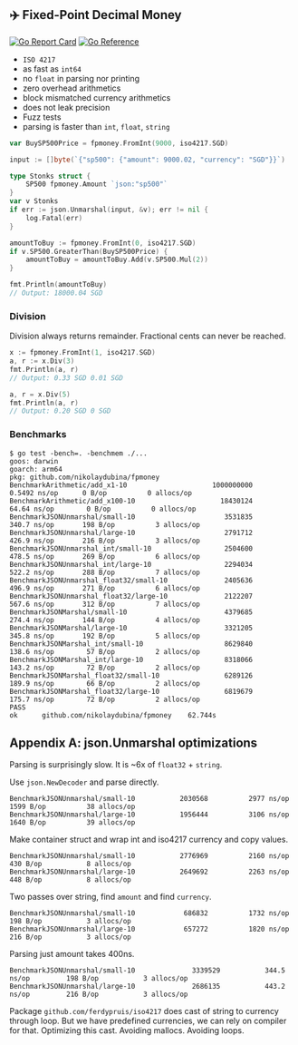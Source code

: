 ## ✈️ Fixed-Point Decimal Money

[![Go Report Card](https://goreportcard.com/badge/github.com/nikolaydubina/fpmoney)](https://goreportcard.com/report/github.com/nikolaydubina/fpmoney)
[![Go Reference](https://pkg.go.dev/badge/github.com/nikolaydubina/fpmoney.svg)](https://pkg.go.dev/github.com/nikolaydubina/fpmoney)

* `ISO 4217`
* as fast as `int64`
* no `float` in parsing nor printing
* zero overhead arithmetics
* block mismatched currency arithmetics
* does not leak precision
* Fuzz tests
* parsing is faster than `int`, `float`, `string`

```go
var BuySP500Price = fpmoney.FromInt(9000, iso4217.SGD)

input := []byte(`{"sp500": {"amount": 9000.02, "currency": "SGD"}}`)

type Stonks struct {
    SP500 fpmoney.Amount `json:"sp500"`
}
var v Stonks
if err := json.Unmarshal(input, &v); err != nil {
    log.Fatal(err)
}

amountToBuy := fpmoney.FromInt(0, iso4217.SGD)
if v.SP500.GreaterThan(BuySP500Price) {
    amountToBuy = amountToBuy.Add(v.SP500.Mul(2))
}

fmt.Println(amountToBuy)
// Output: 18000.04 SGD
```

### Division

Division always returns remainder.
Fractional cents can never be reached.

```go
x := fpmoney.FromInt(1, iso4217.SGD)
a, r := x.Div(3)
fmt.Println(a, r)
// Output: 0.33 SGD 0.01 SGD

a, r = x.Div(5)
fmt.Println(a, r)
// Output: 0.20 SGD 0 SGD
```

### Benchmarks

```
$ go test -bench=. -benchmem ./...
goos: darwin
goarch: arm64
pkg: github.com/nikolaydubina/fpmoney
BenchmarkArithmetic/add_x1-10        	          1000000000	         0.5492 ns/op	   0 B/op	       0 allocs/op
BenchmarkArithmetic/add_x100-10      	            18430124	        64.64 ns/op	       0 B/op	       0 allocs/op
BenchmarkJSONUnmarshal/small-10      	             3531835	       340.7 ns/op	     198 B/op	       3 allocs/op
BenchmarkJSONUnmarshal/large-10      	             2791712	       426.9 ns/op	     216 B/op	       3 allocs/op
BenchmarkJSONUnmarshal_int/small-10  	             2504600	       478.5 ns/op	     269 B/op	       6 allocs/op
BenchmarkJSONUnmarshal_int/large-10  	             2294034	       522.2 ns/op	     288 B/op	       7 allocs/op
BenchmarkJSONUnmarshal_float32/small-10         	 2405636	       496.9 ns/op	     271 B/op	       6 allocs/op
BenchmarkJSONUnmarshal_float32/large-10         	 2122207	       567.6 ns/op	     312 B/op	       7 allocs/op
BenchmarkJSONMarshal/small-10                   	 4379685	       274.4 ns/op	     144 B/op	       4 allocs/op
BenchmarkJSONMarshal/large-10                   	 3321205	       345.8 ns/op	     192 B/op	       5 allocs/op
BenchmarkJSONMarshal_int/small-10               	 8629840	       138.6 ns/op	      57 B/op	       2 allocs/op
BenchmarkJSONMarshal_int/large-10               	 8318066	       143.2 ns/op	      72 B/op	       2 allocs/op
BenchmarkJSONMarshal_float32/small-10           	 6289126	       189.9 ns/op	      66 B/op	       2 allocs/op
BenchmarkJSONMarshal_float32/large-10           	 6819679	       175.7 ns/op	      72 B/op	       2 allocs/op
PASS
ok      github.com/nikolaydubina/fpmoney    62.744s
```

## Appendix A: json.Unmarshal optimizations

Parsing is surprisingly slow. It is ~6x of `float32` + `string`.

Use `json.NewDecoder` and parse directly.
```
BenchmarkJSONUnmarshal/small-10           2030568          2977 ns/op        1599 B/op          38 allocs/op
BenchmarkJSONUnmarshal/large-10           1956444          3106 ns/op        1640 B/op          39 allocs/op

```

Make container struct and wrap int and iso4217 currency and copy values.
```
BenchmarkJSONUnmarshal/small-10           2776969          2160 ns/op         430 B/op           8 allocs/op
BenchmarkJSONUnmarshal/large-10           2649692          2263 ns/op         448 B/op           8 allocs/op
```

Two passes over string, find `amount` and find `currency`.
```
BenchmarkJSONUnmarshal/small-10            686832          1732 ns/op         198 B/op           3 allocs/op
BenchmarkJSONUnmarshal/large-10            657272          1820 ns/op         216 B/op           3 allocs/op
```

Parsing just amount takes 400ns.
```
BenchmarkJSONUnmarshal/small-10              3339529           344.5 ns/op         198 B/op           3 allocs/op
BenchmarkJSONUnmarshal/large-10              2686135           443.2 ns/op         216 B/op           3 allocs/op
```

Package `github.com/ferdypruis/iso4217` does cast of string to currency through loop.
But we have predefined currencies, we can rely on compiler for that.
Optimizing this cast.
Avoiding mallocs.
Avoiding loops.